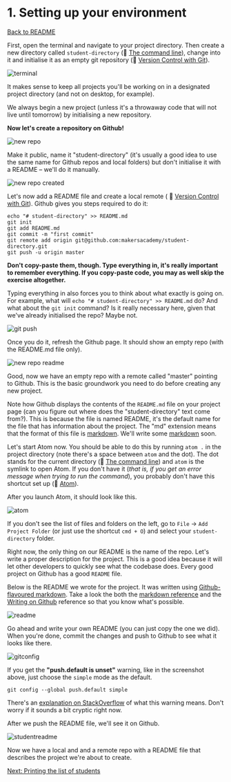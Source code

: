 # 1. Setting up your environment

[Back to README](README.md)

First, open the terminal and navigate to your project directory. Then create a new directory called `student-directory` (:pill: [The command line](https://github.com/makersacademy/pre_course/blob/master/pills/command_line.md)), change into it and initialise it as an empty git repository (:pill: [Version Control with Git](https://github.com/makersacademy/pre_course/blob/master/pills/git.md)).

![terminal](./images/term.png)

It makes sense to keep all projects you'll be working on in a designated project directory (and not on desktop, for example).

We always begin a new project (unless it's a throwaway code that will not live until tomorrow) by initialising a new repository.

**Now let's create a repository on Github!**

![new repo](./images/new_github_repo.png)

Make it public, name it "student-directory" (it's usually a good idea to use the same name for Github repos and local folders) but don't initialise it with a README – we'll do it manually.

![new repo created](./images/new_github_repo_created.png)

Let's now add a README file and create a local remote ( :pill: [Version Control with Git](https://github.com/makersacademy/pre_course/blob/master/pills/git.md)). Github gives you steps required to do it:

````
echo "# student-directory" >> README.md
git init
git add README.md
git commit -m "first commit"
git remote add origin git@github.com:makersacademy/student-directory.git
git push -u origin master
````

**Don't copy-paste them, though. Type everything in, it's really important to remember everything. If you copy-paste code, you may as well skip the exercise altogether.**

Typing everything in also forces you to think about what exactly is going on. For example, what will `echo "# student-directory" >> README.md` do? And
what about the `git init` command? Is it really necessary here, given that we've already initialised the repo? Maybe not.

![git push](./images/git_push.png)

Once you do it, refresh the Github page. It should show an empty repo (with the README.md file only).

![new repo readme](./images/new_github_repo_readme.png)

Good, now we have an empty repo with a remote called "master" pointing to Github. This is the basic groundwork you need to do before creating any new project.

Note how Github displays the contents of the `README.md` file on your project page (can you figure out where does the "student-directory" text come from?). This is because the file is named README, it's the default name for the file that has information about the project. The "md" extension means that the format of this file is [markdown](http://daringfireball.net/projects/markdown/syntax). We'll write some [markdown](http://daringfireball.net/projects/markdown/syntax) soon.

Let's start Atom now. You should be able to do this by running `atom .` in the project directory (note there's a space between `atom` and the dot). The dot stands for the current directory (:pill: [The command line](https://github.com/makersacademy/pre_course/blob/master/pills/command_line.md)) and `atom` is the symlink to open Atom. If you don't have it (_that is, if you get an error message when trying to run the command_), you probably don't have this shortcut set up (:pill: [Atom](https://github.com/makersacademy/pre_course/blob/master/pills/installing_atom.md)).

After you launch Atom, it should look like this.

![atom](./images/atom.png)

If you don't see the list of files and folders on the left, go to `File` → `Add Project Folder` (or just use the shortcut `cmd + O`) and select your `student-directory` folder.

Right now, the only thing on our README is the name of the repo. Let's write a proper description for the project. This is a good idea because it will let other developers to quickly see what the codebase does. Every good project on Github has a good `README` file.

Below is the README we wrote for the project. It was written using [Github-flavoured markdown](https://help.github.com/articles/about-writing-and-formatting-on-github/). Take a look the both the [markdown reference](http://daringfireball.net/projects/markdown/syntax) and the [Writing on Github](https://help.github.com/categories/writing-on-github/) reference so that you know what's possible.

![readme](./images/readme.png)

 Go ahead and write your own README (you can just copy the one we did). When you're done, commit the changes and push to Github to see what it looks like there.

![gitconfig](./images/git_config.png)

If you get the **"push.default is unset"** warning, like in the screenshot above, just choose the `simple` mode as the default.

````
git config --global push.default simple
````

There's an [explanation on StackOverflow](http://stackoverflow.com/questions/11872984/what-is-the-difference-between-git-push-default-current-and-push-default-upstrea) of what this warning means. Don't worry if it sounds a bit cryptic right now.

After we push the README file, we'll see it on Github.

![studentreadme](./images/student_directory_readme.png)

Now we have a local and and a remote repo with a README file that describes the project we're about to create.

[Next: Printing the list of students](02_printing_list_students.md)
